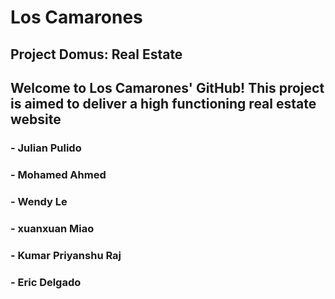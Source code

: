 # Los Camarones
## Project Domus: Real Estate

## Welcome to Los Camarones' GitHub! This project is aimed to deliver a high functioning real estate website

###  - Julian Pulido

###  - Mohamed Ahmed

###  - Wendy Le 

###  - xuanxuan Miao 

###  - Kumar Priyanshu Raj

###  - Eric Delgado
